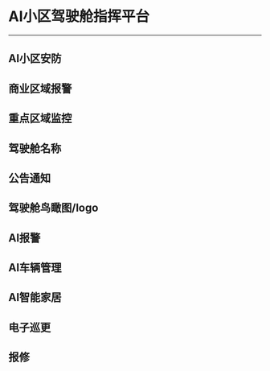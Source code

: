 # AI小区驾驶舱指挥平台
---
## AI小区安防
## 商业区域报警
## 重点区域监控
## 驾驶舱名称
## 公告通知
## 驾驶舱鸟瞰图/logo
## AI报警
## AI车辆管理
## AI智能家居
## 电子巡更
## 报修
